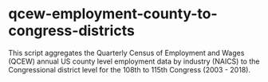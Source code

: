 # qcew-employment-county-to-congress-districts
This script aggregates the Quarterly Census of Employment and Wages (QCEW) annual US county level employment data by industry (NAICS) to the Congressional district level for the 108th to 115th Congress (2003 - 2018).
